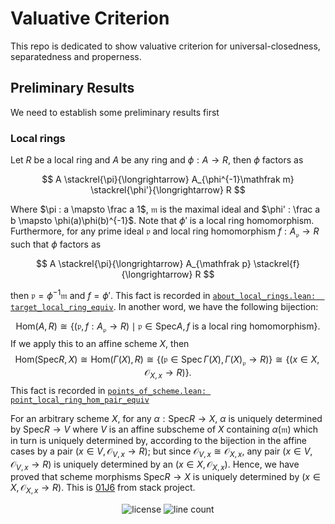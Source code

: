 # Valuative Criterion

This repo is dedicated to show valuative criterion for universal-closedness, separatedness and properness.

## Preliminary Results
We need to establish some preliminary results first

### Local rings

Let $R$ be a local ring and $A$ be any ring and $\phi : A \longrightarrow R$, then $\phi$ factors as

$$
A \stackrel{\pi}{\longrightarrow} A_{\phi^{-1}\mathfrak m} \stackrel{\phi'}{\longrightarrow} R
$$

Where $\pi : a \mapsto \frac a 1$, $\mathfrak m$ is the maximal ideal and $\phi' : \frac a b \mapsto \phi(a)\phi(b)^{-1}$.
Note that $\phi'$ is a local ring homomorphism. Furthermore, for any prime ideal $\mathfrak p$ and local ring homomorphism $f : A_{\mathfrak p}\longrightarrow R$ such that $\phi$ factors as

$$
A \stackrel{\pi}{\longrightarrow} A_{\mathfrak p} \stackrel{f}{\longrightarrow} R
$$

then $\mathfrak p = \phi^{-1}\mathfrak m$ and $f = \phi'$. This fact is recorded in [`about_local_rings.lean:  target_local_ring_equiv`](src/about_local_rings.lean). In another word, we have the following bijection:

$$
\mathrm{Hom}(A, R) \cong \{(\mathfrak p, f : A_{\mathfrak p}\to R)\mid \mathfrak p\in\mathrm{Spec} A, f\text{ is a local ring homomorphism}\}.
$$
If we apply this to an affine scheme $X$, then $$
\mathrm{Hom}(\mathrm{Spec} R, X)\cong \mathrm{Hom}(\Gamma(X), R)\cong\{(\mathfrak p \in \mathrm{Spec}\,\Gamma(X), \Gamma(X)_{\mathfrak p}\to R)\}\cong\{(x \in X, \mathcal{O}_{X, x}\to R)\}.
$$
This fact is recorded in [`points_of_scheme.lean: point_local_ring_hom_pair_equiv`](src/points_of_scheme.lean)

For an arbitrary scheme $X$, for any $\alpha : \mathrm{Spec} R\to X$, $\alpha$ is uniquely determined by $\mathrm{Spec} R \to V$ where $V$ is an affine subscheme of $X$ containing $\alpha(\mathfrak m)$  which in turn is uniquely determined by, according to the bijection in the affine cases by a pair $(x \in V, \mathcal{O}_{V, x}\to R)$; but since $\mathcal{O}_{V, x}\cong \mathcal{O}_{X, x}$, any pair $(x \in V, \mathcal{O}_{V, x}\to R)$ is uniquely determined by an $(x \in X, \mathcal{O}_{X, x})$. Hence, we have proved that scheme morphisms $\mathrm{Spec} R\to X$ is uniquely determined by $(x\in X, \mathcal O_{X, x}\to R)$. This is [01J6](https://stacks.math.columbia.edu/tag/01J6) from stack project.

<div align='center'>

![license](https://img.shields.io/bower/l/mi) ![line count](https://img.shields.io/tokei/lines/github/jjaassoonn/vc)

